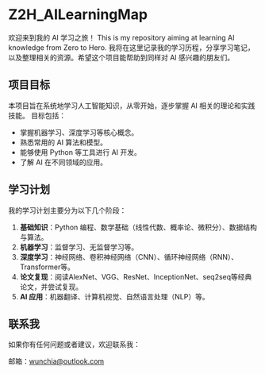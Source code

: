 # Z2H_AILearningMap

欢迎来到我的 AI 学习之旅！ This is my repository aiming at learning AI knowledge from Zero to Hero. 我将在这里记录我的学习历程，分享学习笔记，以及整理相关的资源。希望这个项目能帮助到同样对 AI 感兴趣的朋友们。

## 项目目标

本项目旨在系统地学习人工智能知识，从零开始，逐步掌握 AI 相关的理论和实践技能。 目标包括：

*   掌握机器学习、深度学习等核心概念。
*   熟悉常用的 AI 算法和模型。
*   能够使用 Python 等工具进行 AI 开发。
*   了解 AI 在不同领域的应用。

## 学习计划

我的学习计划主要分为以下几个阶段：

1.  **基础知识**：Python 编程、数学基础（线性代数、概率论、微积分）、数据结构与算法。
2.  **机器学习**：监督学习、无监督学习等。
3.  **深度学习**：神经网络、卷积神经网络（CNN）、循环神经网络（RNN）、Transformer等。
4.  **论文复现**：阅读AlexNet、VGG、ResNet、InceptionNet、seq2seq等经典论文，并尝试复现。
5.  **AI 应用**：机器翻译、计算机视觉、自然语言处理（NLP）等。

## 联系我

如果你有任何问题或者建议，欢迎联系我：

邮箱：wunchia@outlook.com